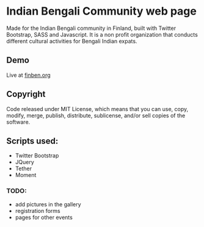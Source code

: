 
# Indian Bengali Community web page

Made for the Indian Bengali community in Finland, built with Twitter Bootstrap, SASS and Javascript. It is a non profit organization that conducts different cultural activities for Bengali Indian expats.


## Demo

Live at [finben.org](www.finben.org)


## Copyright

Code released under MIT License, which means that you can use, copy, modify, merge, publish, distribute, sublicense, and/or sell copies of the software.

## Scripts used:

* Twitter Bootstrap
* JQuery
* Tether
* Moment

### TODO:
* add pictures in the gallery
* registration forms
* pages for other events
